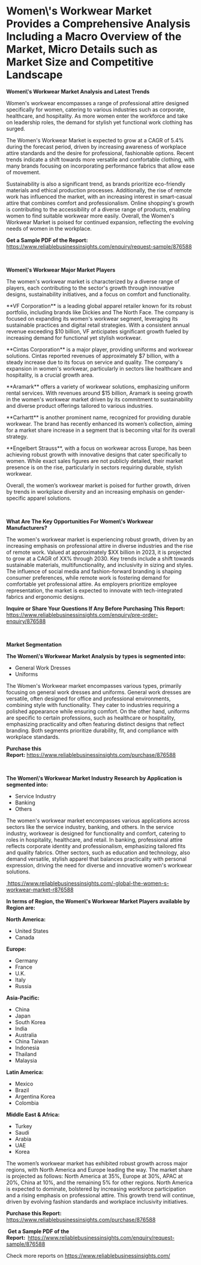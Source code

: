 <p><h1>Women\'s Workwear Market Provides a Comprehensive Analysis Including a Macro Overview of the Market, Micro Details such as Market Size and Competitive Landscape</h1></p><p><strong>Women\'s Workwear Market Analysis and Latest Trends</strong></p>
<p><p>Women's workwear encompasses a range of professional attire designed specifically for women, catering to various industries such as corporate, healthcare, and hospitality. As more women enter the workforce and take on leadership roles, the demand for stylish yet functional work clothing has surged. </p><p>The Women's Workwear Market is expected to grow at a CAGR of 5.4% during the forecast period, driven by increasing awareness of workplace attire standards and the desire for professional, fashionable options. Recent trends indicate a shift towards more versatile and comfortable clothing, with many brands focusing on incorporating performance fabrics that allow ease of movement. </p><p>Sustainability is also a significant trend, as brands prioritize eco-friendly materials and ethical production processes. Additionally, the rise of remote work has influenced the market, with an increasing interest in smart-casual attire that combines comfort and professionalism. Online shopping's growth is contributing to the accessibility of a diverse range of products, enabling women to find suitable workwear more easily. Overall, the Women's Workwear Market is poised for continued expansion, reflecting the evolving needs of women in the workplace.</p></p>
<p><strong>Get a Sample PDF of the Report:&nbsp;</strong> <a href="https://www.reliablebusinessinsights.com/enquiry/request-sample/876588?utm_campaign=2953&utm_medium=2&utm_source=Github&utm_content=ia&utm_term=21032025&utm_id=womens-workwear">https://www.reliablebusinessinsights.com/enquiry/request-sample/876588</a></p>
<p>&nbsp;</p>
<p><strong>Women\'s Workwear Major Market Players</strong></p>
<p><p>The women's workwear market is characterized by a diverse range of players, each contributing to the sector's growth through innovative designs, sustainability initiatives, and a focus on comfort and functionality.</p><p>**VF Corporation** is a leading global apparel retailer known for its robust portfolio, including brands like Dickies and The North Face. The company is focused on expanding its women's workwear segment, leveraging its sustainable practices and digital retail strategies. With a consistent annual revenue exceeding $10 billion, VF anticipates significant growth fueled by increasing demand for functional yet stylish workwear.</p><p>**Cintas Corporation** is a major player, providing uniforms and workwear solutions. Cintas reported revenues of approximately $7 billion, with a steady increase due to its focus on service and quality. The company's expansion in women's workwear, particularly in sectors like healthcare and hospitality, is a crucial growth area.</p><p>**Aramark** offers a variety of workwear solutions, emphasizing uniform rental services. With revenues around $15 billion, Aramark is seeing growth in the women's workwear market driven by its commitment to sustainability and diverse product offerings tailored to various industries.</p><p>**Carhartt** is another prominent name, recognized for providing durable workwear. The brand has recently enhanced its women’s collection, aiming for a market share increase in a segment that is becoming vital for its overall strategy.</p><p>**Engelbert Strauss**, with a focus on workwear across Europe, has been achieving robust growth with innovative designs that cater specifically to women. While exact sales figures are not publicly detailed, their market presence is on the rise, particularly in sectors requiring durable, stylish workwear.</p><p>Overall, the women’s workwear market is poised for further growth, driven by trends in workplace diversity and an increasing emphasis on gender-specific apparel solutions.</p></p>
<p>&nbsp;</p>
<p><strong>What Are The Key Opportunities For Women\'s Workwear Manufacturers?</strong></p>
<p><p>The women's workwear market is experiencing robust growth, driven by an increasing emphasis on professional attire in diverse industries and the rise of remote work. Valued at approximately $XX billion in 2023, it is projected to grow at a CAGR of XX% through 2030. Key trends include a shift towards sustainable materials, multifunctionality, and inclusivity in sizing and styles. The influence of social media and fashion-forward branding is shaping consumer preferences, while remote work is fostering demand for comfortable yet professional attire. As employers prioritize employee representation, the market is expected to innovate with tech-integrated fabrics and ergonomic designs.</p></p>
<p><strong>Inquire or Share Your Questions If Any Before Purchasing This Report:</strong> <a href="https://www.reliablebusinessinsights.com/enquiry/pre-order-enquiry/876588?utm_campaign=2953&utm_medium=2&utm_source=Github&utm_content=ia&utm_term=21032025&utm_id=womens-workwear">https://www.reliablebusinessinsights.com/enquiry/pre-order-enquiry/876588</a></p>
<p>&nbsp;</p>
<p><strong>Market Segmentation</strong></p>
<p><strong>The Women\'s Workwear Market Analysis by types is segmented into:</strong></p>
<p><ul><li>General Work Dresses</li><li>Uniforms</li></ul></p>
<p><p>The Women's Workwear market encompasses various types, primarily focusing on general work dresses and uniforms. General work dresses are versatile, often designed for office and professional environments, combining style with functionality. They cater to industries requiring a polished appearance while ensuring comfort. On the other hand, uniforms are specific to certain professions, such as healthcare or hospitality, emphasizing practicality and often featuring distinct designs that reflect branding. Both segments prioritize durability, fit, and compliance with workplace standards.</p></p>
<p><strong>Purchase this Report:&nbsp;</strong><a href="https://www.reliablebusinessinsights.com/purchase/876588?utm_campaign=2953&utm_medium=2&utm_source=Github&utm_content=ia&utm_term=21032025&utm_id=womens-workwear">https://www.reliablebusinessinsights.com/purchase/876588</a></p>
<p>&nbsp;</p>
<p><strong>The Women\'s Workwear Market Industry Research by Application is segmented into:</strong></p>
<p><ul><li>Service Industry</li><li>Banking</li><li>Others</li></ul></p>
<p><p>The women's workwear market encompasses various applications across sectors like the service industry, banking, and others. In the service industry, workwear is designed for functionality and comfort, catering to roles in hospitality, healthcare, and retail. In banking, professional attire reflects corporate identity and professionalism, emphasizing tailored fits and quality fabrics. Other sectors, such as education and technology, also demand versatile, stylish apparel that balances practicality with personal expression, driving the need for diverse and innovative women's workwear solutions.</p></p>
<p><a href="https://www.reliablebusinessinsights.com/-global-the-women-s-workwear-market-r876588?utm_campaign=2953&utm_medium=2&utm_source=Github&utm_content=ia&utm_term=21032025&utm_id=womens-workwear">&nbsp;https://www.reliablebusinessinsights.com/-global-the-women-s-workwear-market-r876588</a></p>
<p><strong>In terms of Region, the Women\'s Workwear Market Players available by Region are:</strong></p>
<p>
    <p> <strong> North America: </strong>
        <ul>
            <li>United States</li>
            <li>Canada</li>
        </ul>
        </p> 
    <p> <strong> Europe: </strong>
        <ul>
            <li>Germany</li>
            <li>France</li>
            <li>U.K.</li>
            <li>Italy</li>
            <li>Russia</li>
        </ul>
        </p> 
    <p> <strong> Asia-Pacific: </strong>
        <ul>
            <li>China</li>
            <li>Japan</li>
            <li>South Korea</li>
            <li>India</li>
            <li>Australia</li>
            <li>China Taiwan</li>
            <li>Indonesia</li>
            <li>Thailand</li>
            <li>Malaysia</li>
        </ul>
        </p> 
    <p> <strong> Latin America: </strong>
        <ul>
            <li>Mexico</li>
            <li>Brazil</li>
            <li>Argentina Korea</li>
            <li>Colombia</li>
        </ul>
        </p> 
    <p> <strong> Middle East & Africa: </strong>
        <ul>
            <li>Turkey</li>
            <li>Saudi</li>
            <li>Arabia</li>
            <li>UAE</li>
            <li>Korea</li>
        </ul>
    </p>
    </p>
<p><p>The women’s workwear market has exhibited robust growth across major regions, with North America and Europe leading the way. The market share is projected as follows: North America at 35%, Europe at 30%, APAC at 20%, China at 10%, and the remaining 5% for other regions. North America is expected to dominate, bolstered by increasing workforce participation and a rising emphasis on professional attire. This growth trend will continue, driven by evolving fashion standards and workplace inclusivity initiatives.</p></p>
<p><strong>Purchase this Report: </strong><a href="https://www.reliablebusinessinsights.com/purchase/876588?utm_campaign=2953&utm_medium=2&utm_source=Github&utm_content=ia&utm_term=21032025&utm_id=womens-workwear">https://www.reliablebusinessinsights.com/purchase/876588</a></p>
<p>&nbsp;<strong>Get a Sample PDF of the Report:&nbsp;&nbsp;</strong><a href="https://www.reliablebusinessinsights.com/enquiry/request-sample/876588?utm_campaign=2953&utm_medium=2&utm_source=Github&utm_content=ia&utm_term=21032025&utm_id=womens-workwear">https://www.reliablebusinessinsights.com/enquiry/request-sample/876588</a></p>
<p><strong></strong></p>
<p>Check more reports on <a href="https://www.reliablebusinessinsights.com/?utm_campaign=2953&utm_medium=2&utm_source=Github&utm_content=ia&utm_term=21032025&utm_id=womens-workwear">https://www.reliablebusinessinsights.com/</a></p>
